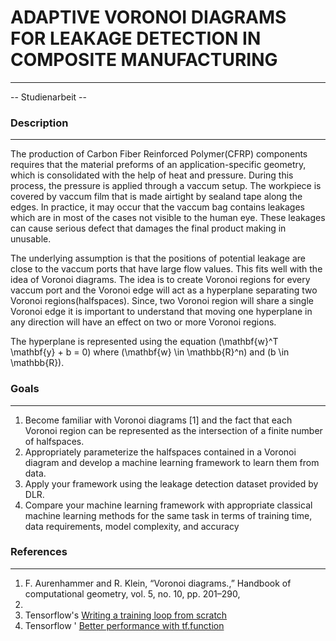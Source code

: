 
# ADAPTIVE VORONOI DIAGRAMS FOR LEAKAGE DETECTION IN COMPOSITE MANUFACTURING

___

-- Studienarbeit --

### Description

___

The production of Carbon Fiber Reinforced Polymer(CFRP) components requires that the material preforms of an application-specific geometry, which is consolidated with the help of heat and pressure. During this process, the pressure is applied through a vaccum setup. The workpiece is covered by vaccum film that is made airtight by sealand tape along the edges. In practice, it may occur that the vaccum bag contains leakages which are in most of the cases not visible to the human eye. These leakages can cause serious defect that damages the final product making in unusable.

The underlying assumption is that the positions of potential leakage are close to the vaccum ports that have large flow values. This fits well with the idea of Voronoi diagrams. The idea is to create Voronoi regions for every vaccum port and the Voronoi edge will act as a hyperplane separating two Voronoi regions(halfspaces). Since, two Voronoi region will share a single Voronoi edge it is important to understand that moving one hyperplane in any direction will have an effect on two or more Voronoi regions.

The hyperplane is represented using the equation \(\mathbf{w}^T \mathbf{y} + b = 0\) where \(\mathbf{w} \in \mathbb{R}^n\) and \(b \in \mathbb{R}\).

### Goals

___

1. Become familiar with Voronoi diagrams [1] and the fact that each Voronoi region can be represented as the intersection of a finite number of halfspaces.
2. Appropriately parameterize the halfspaces contained in a Voronoi diagram and develop a machine learning framework to learn them from data.
3. Apply your framework using the leakage detection dataset provided by DLR.
4. Compare your machine learning framework with appropriate classical machine learning methods for the same task in terms of training time, data requirements, model complexity, and accuracy

### References

___

1. F. Aurenhammer and R. Klein, “Voronoi diagrams.,” Handbook of computational geometry, vol. 5, no. 10, pp. 201–290,
2000.
2. Tensorflow's [Writing a training loop from scratch](https://www.tensorflow.org/guide/keras/writing_a_training_loop_from_scratch)
3. Tensorflow ' [Better performance with tf.function](https://www.tensorflow.org/guide/function)